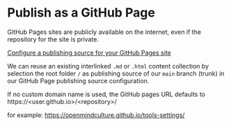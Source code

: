 # Publish as a GitHub Page

GitHub Pages sites are publicly available on the internet, even if the repository for the site is private.

[Configure a publishing source for your GitHub Pages site](https://docs.github.com/en/pages/getting-started-with-github-pages/configuring-a-publishing-source-for-your-github-pages-site)

We can reuse an existing interlinked `.md` or `.html` content collection by selection the root folder `/` as publishing source of our `main` branch (trunk) in our GitHub Page publishing source configuration.

If no custom domain name is used, the GitHub pages URL defaults to 
https://\<user.github.io\>/\<repository\>/

for example:
https://openmindculture.github.io/tools-settings/